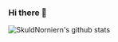 ### Hi there 👋

![SkuldNorniern's github stats](https://github-readme-stats.vercel.app/api?username=SkuldNorniern&count_private=true&show_icons=true)
<!--
**SkuldNorniern/SkuldNorniern** is a ✨ _special_ ✨ repository because its `README.md` (this file) appears on your GitHub profile.

Here are some ideas to get you started:

- 🔭 I’m currently working on ...
- 🌱 I’m currently learning ...
- 👯 I’m looking to collaborate on ...
- 🤔 I’m looking for help with ...
- 💬 Ask me about ...
- 📫 How to reach me: ...
- 😄 Pronouns: ...
- ⚡ Fun fact: ...
-->
